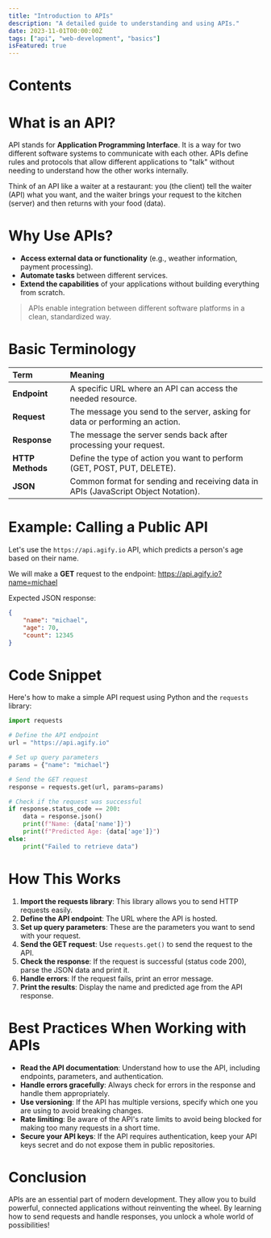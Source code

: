 ```yaml
---
title: "Introduction to APIs"
description: "A detailed guide to understanding and using APIs."
date: 2023-11-01T00:00:00Z
tags: ["api", "web-development", "basics"]
isFeatured: true
---
```


# Contents

# What is an API?

API stands for **Application Programming Interface**. It is a way for two different software systems to communicate with each other. APIs define rules and protocols that allow different applications to "talk" without needing to understand how the other works internally.

Think of an API like a waiter at a restaurant: you (the client) tell the waiter (API) what you want, and the waiter brings your request to the kitchen (server) and then returns with your food (data).

# Why Use APIs?

- **Access external data or functionality** (e.g., weather information, payment processing).
- **Automate tasks** between different services.
- **Extend the capabilities** of your applications without building everything from scratch.

> APIs enable integration between different software platforms in a clean, standardized way.

# Basic Terminology

| Term             | Meaning                                                                            |
| :--------------- | :--------------------------------------------------------------------------------- |
| **Endpoint**     | A specific URL where an API can access the needed resource.                        |
| **Request**      | The message you send to the server, asking for data or performing an action.       |
| **Response**     | The message the server sends back after processing your request.                   |
| **HTTP Methods** | Define the type of action you want to perform (GET, POST, PUT, DELETE).            |
| **JSON**         | Common format for sending and receiving data in APIs (JavaScript Object Notation). |

# Example: Calling a Public API

Let's use the `https://api.agify.io` API, which predicts a person's age based on their name.

We will make a **GET** request to the endpoint: https://api.agify.io?name=michael

Expected JSON response:

```json
{
	"name": "michael",
	"age": 70,
	"count": 12345
}
```

# Code Snippet

Here's how to make a simple API request using Python and the `requests` library:

```py
import requests

# Define the API endpoint
url = "https://api.agify.io"

# Set up query parameters
params = {"name": "michael"}

# Send the GET request
response = requests.get(url, params=params)

# Check if the request was successful
if response.status_code == 200:
    data = response.json()
    print(f"Name: {data['name']}")
    print(f"Predicted Age: {data['age']}")
else:
    print("Failed to retrieve data")
```

# How This Works

1. **Import the requests library**: This library allows you to send HTTP requests easily.
2. **Define the API endpoint**: The URL where the API is hosted.
3. **Set up query parameters**: These are the parameters you want to send with your request.
4. **Send the GET request**: Use `requests.get()` to send the request to the API.
5. **Check the response**: If the request is successful (status code 200), parse the JSON data and print it.
6. **Handle errors**: If the request fails, print an error message.
7. **Print the results**: Display the name and predicted age from the API response.

# Best Practices When Working with APIs

- **Read the API documentation**: Understand how to use the API, including endpoints, parameters, and authentication.
- **Handle errors gracefully**: Always check for errors in the response and handle them appropriately.
- **Use versioning**: If the API has multiple versions, specify which one you are using to avoid breaking changes.
- **Rate limiting**: Be aware of the API's rate limits to avoid being blocked for making too many requests in a short time.
- **Secure your API keys**: If the API requires authentication, keep your API keys secret and do not expose them in public repositories.

# Conclusion

APIs are an essential part of modern development. They allow you to build powerful, connected applications without reinventing the wheel. By learning how to send requests and handle responses, you unlock a whole world of possibilities!
